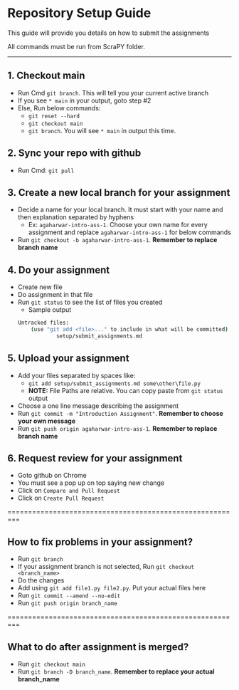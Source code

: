 # Repository Setup Guide

This guide will provide you details on how to submit the assignments

All commands must be run from ScraPY folder.

---

## 1. Checkout main
- Run Cmd `git branch`. This will tell you your current active branch
- If you see `* main` in your output, goto step #2
- Else, Run below commands:
    - `git reset --hard`
    - `git checkout main`
    - `git branch`. You will see `* main` in output this time.

## 2. Sync your repo with github
- Run Cmd: `git pull`

## 3. Create a new local branch for your assignment
- Decide a name for your local branch. It must start with your name and then explanation separated by hyphens
    - Ex: `agaharwar-intro-ass-1`. Choose your own name for every assignment and replace `agaharwar-intro-ass-1` for below commands
- Run `git checkout -b agaharwar-intro-ass-1`. **Remember to replace branch name**

## 4. Do your assignment
- Create new file
- Do assignment in that file
- Run `git status` to see the list of files you created
    - Sample output
    ```bash
    Untracked files:
        (use "git add <file>..." to include in what will be committed)
                setup/submit_assignments.md
    ```

## 5. Upload your assignment
- Add your files separated by spaces like:
    - `git add setup/submit_assignments.md some\other\file.py`
    - **NOTE:** File Paths are relative. You can copy paste from `git status` output
- Choose a one line message describing the assignment
- Run `git commit -m "Introduction Assignment"`. **Remember to choose your own message**
- Run `git push origin agaharwar-intro-ass-1`. **Remember to replace branch name**

## 6. Request review for your assignment
- Goto github on Chrome
- You must see a pop up on top saying new change
- Click on `Compare and Pull Request`
- Click on `Create Pull Request`

=========================================================

## How to fix problems in your assignment?

- Run `git branch`
- If your assignment branch is not selected, Run `git checkout <branch_name>`
- Do the changes
- Add using `git add file1.py file2.py`. Put your actual files here
- Run `git commit --amend --no-edit`
- Run `git push origin branch_name`

=========================================================

## What to do after assignment is merged?

- Run `git checkout main`
- Run `git branch -D branch_name`. **Remember to replace your actual branch_name**
